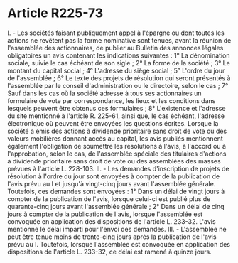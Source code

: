 # Article R225-73

I. - Les sociétés faisant publiquement appel à l'épargne ou dont toutes les actions ne revêtent pas la forme nominative sont tenues, avant la réunion de l'assemblée des actionnaires, de publier au Bulletin des annonces légales obligatoires un avis contenant les indications suivantes :   1° La dénomination sociale, suivie le cas échéant de son sigle ;   2° La forme de la société ;   3° Le montant du capital social ;   4° L'adresse du siège social ;   5° L'ordre du jour de l'assemblée ;   6° Le texte des projets de résolution qui seront présentés à l'assemblée par le conseil d'administration ou le directoire, selon le cas ;   7° Sauf dans les cas où la société adresse à tous ses actionnaires un formulaire de vote par correspondance, les lieux et les conditions dans lesquels peuvent être obtenus ces formulaires ;   8° L'existence et l'adresse du site mentionné à l'article R. 225-61, ainsi que, le cas échéant, l'adresse électronique où peuvent être envoyées les questions écrites.   Lorsque la société a émis des actions à dividende prioritaire sans droit de vote ou des valeurs mobilières donnant accès au capital, les avis publiés mentionnent également l'obligation de soumettre les résolutions à l'avis, à l'accord ou à l'approbation, selon le cas, de l'assemblée spéciale des titulaires d'actions à dividende prioritaire sans droit de vote ou des assemblées des masses prévues à l'article L. 228-103.   II. - Les demandes d'inscription de projets de résolution à l'ordre du jour sont envoyées à compter de la publication de l'avis prévu au I et jusqu'à vingt-cinq jours avant l'assemblée générale. Toutefois, ces demandes sont envoyées :   1° Dans un délai de vingt jours à compter de la publication de l'avis, lorsque celui-ci est publié plus de quarante-cinq jours avant l'assemblée générale ;   2° Dans un délai de cinq jours à compter de la publication de l'avis, lorsque l'assemblée est convoquée en application des dispositions de l'article L. 233-32.   L'avis mentionne le délai imparti pour l'envoi des demandes.   III. - L'assemblée ne peut être tenue moins de trente-cinq jours après la publication de l'avis prévu au I. Toutefois, lorsque l'assemblée est convoquée en application des dispositions de l'article L. 233-32, ce délai est ramené à quinze jours.